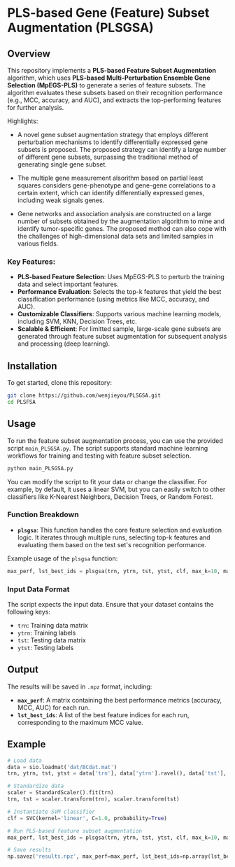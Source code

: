 # PLS-based Gene (Feature) Subset Augmentation (PLSGSA)

## Overview

This repository implements a **PLS-based Feature Subset Augmentation** algorithm, which uses **PLS-based Multi-Perturbation Ensemble Gene Selection (MpEGS-PLS)** to generate a series of feature subsets. The algorithm evaluates these subsets based on their recognition performance (e.g., MCC, accuracy, and AUC), and extracts the top-performing features for further analysis.

Highlights:

- A novel gene subset augmentation strategy that employs different perturbation mechanisms to identify differentially expressed gene subsets is proposed. The proposed strategy can identify a large number of different gene subsets, surpassing the traditional method of generating single gene subset.

- The multiple gene measurement alsorithm based on partial least squares considers gene-phenotype and gene-gene correlations to a certain extent, which can identify differentially expressed genes, including weak signals genes.

- Gene networks and association analysis are constructed on a large number of subsets obtained by the augmentation algorithm to mine and identify tumor-specific genes. The proposed method can also cope with the challenges of high-dimensional data sets and limited samples in various fields.


### Key Features:
- **PLS-based Feature Selection**: Uses MpEGS-PLS to perturb the training data and select important features.
- **Performance Evaluation**: Selects the top-k features that yield the best classification performance (using metrics like MCC, accuracy, and AUC).
- **Customizable Classifiers**: Supports various machine learning models, including SVM, KNN, Decision Trees, etc.
- **Scalable & Efficient**: For limitted sample, large-scale gene subsets are generated through feature subset augmentation for subsequent analysis and processing (deep learning).


## Installation

To get started, clone this repository:

```bash
git clone https://github.com/wenjieyou/PLSGSA.git
cd PLSFSA
```

## Usage

To run the feature subset augmentation process, you can use the provided script `main_PLSGSA.py`. The script supports standard machine learning workflows for training and testing with feature subset selection.

```bash
python main_PLSGSA.py
```

You can modify the script to fit your data or change the classifier. For example, by default, it uses a linear SVM, but you can easily switch to other classifiers like K-Nearest Neighbors, Decision Trees, or Random Forest.

### Function Breakdown

- **`plsgsa`**: This function handles the core feature selection and evaluation logic. It iterates through multiple runs, selecting top-k features and evaluating them based on the test set's recognition performance.

Example usage of the `plsgsa` function:
```python
max_perf, lst_best_ids = plsgsa(trn, ytrn, tst, ytst, clf, max_k=10, max_nRun=10, nB=2000)
```

### Input Data Format

The script expects the input data. Ensure that your dataset contains the following keys:
- `trn`: Training data matrix
- `ytrn`: Training labels
- `tst`: Testing data matrix
- `ytst`: Testing labels

## Output

The results will be saved in `.npz` format, including:
- **`max_perf`**: A matrix containing the best performance metrics (accuracy, MCC, AUC) for each run.
- **`lst_best_ids`**: A list of the best feature indices for each run, corresponding to the maximum MCC value.

## Example

```python
# Load data
data = sio.loadmat('dat/BCdat.mat')
trn, ytrn, tst, ytst = data['trn'], data['ytrn'].ravel(), data['tst'], data['ytst'].ravel()

# Standardize data
scaler = StandardScaler().fit(trn)
trn, tst = scaler.transform(trn), scaler.transform(tst)

# Instantiate SVM classifier
clf = SVC(kernel='linear', C=1.0, probability=True)

# Run PLS-based feature subset augmentation
max_perf, lst_best_ids = plsgsa(trn, ytrn, tst, ytst, clf, max_k=10, max_nRun=10, nB=2000)

# Save results
np.savez('results.npz', max_perf=max_perf, lst_best_ids=np.array(lst_best_ids, dtype=object))
```
